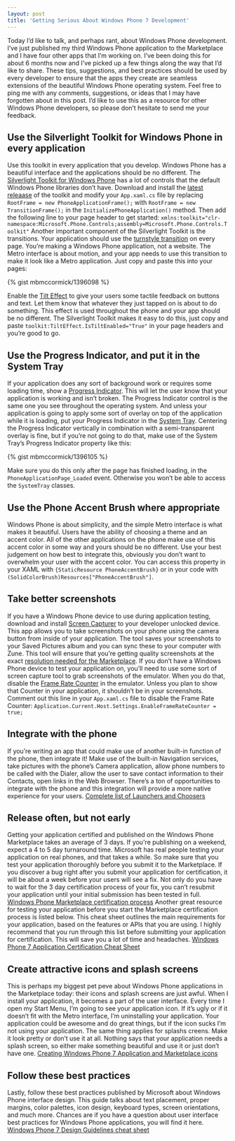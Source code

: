 ```yaml
---
layout: post
title: 'Getting Serious About Windows Phone 7 Development'
---
```


Today I’d like to talk, and perhaps rant, about Windows Phone development. I’ve just published my third Windows Phone application to the Marketplace and I have four other apps that I’m working on. I’ve been doing this for about 6 months now and I’ve picked up a few things along the way that I’d like to share. These tips, suggestions, and best practices should be used by every developer to ensure that the apps they create are seamless extensions of the beautiful Windows Phone operating system. Feel free to ping me with any comments, suggestions, or ideas that I may have forgotten about in this post. I’d like to use this as a resource for other Windows Phone developers, so please don’t hesitate to send me your feedback.

## Use the Silverlight Toolkit for Windows Phone in every application

Use this toolkit in every application that you develop. Windows Phone has a beautiful interface and the applications should be no different. The [Silverlight Toolkit for Windows Phone](http://silverlight.codeplex.com/) has a lot of controls that the default Windows Phone libraries don’t have. Download and install the [latest releaase](http://silverlight.codeplex.com/releases) of the toolkit and modify your `App.xaml.cs` file by replacing `RootFrame = new PhoneApplicationFrame();` with `RootFrame = new TransitionFrame();` in the `InitializePhoneApplication()` method. Then add the following line to your page header to get started: `xmlns:toolkit="clr-namespace:Microsoft.Phone.Controls;assembly=Microsoft.Phone.Controls.Toolkit"` Another important component of the Silverlight Toolkit is the transitions. Your application should use the [turnstyle transition](http://worldwidecode.wordpress.com/2011/08/05/page-transitions-in-windows-phone-7-part-2/) on every page. You’re making a Windows Phone application, not a website. The Metro interface is about motion, and your app needs to use this transition to make it look like a Metro application. Just copy and paste this into your pages:

{% gist mbmccormick/1396098 %}

Enable the [Tilt Effect](http://msdn.microsoft.com/en-us/library/ff941094(v=vs.92).aspx) to give your users some tactile feedback on buttons and text. Let them know that whatever they just tapped on is about to do something. This effect is used throughout the phone and your app should be no different. The Silverlight Toolkit makes it easy to do this, just copy and paste `toolkit:TiltEffect.IsTiltEnabled="True"` in your page headers and you’re good to go.

## Use the Progress Indicator, and put it in the System Tray

If your application does any sort of background work or requires some loading time, show a [Progress Indicator](http://msdn.microsoft.com/en-us/library/microsoft.phone.shell.progressindicator(v=vs.92).aspx). This will let the user know that your application is working and isn’t broken. The Progress Indicator control is the same one you see throughout the operating system. And unless your application is going to apply some sort of overlay on top of the application while it is loading, put your Progress Indicator in the [System Tray](http://msdn.microsoft.com/en-us/library/microsoft.phone.shell.systemtray(v=vs.92).aspx). Centering the Progress Indicator vertically in combination with a semi-transparent overlay is fine, but if you’re not going to do that, make use of the System Tray’s Progress Indicator property like this:

{% gist mbmccormick/1396105 %}

Make sure you do this only after the page has finished loading, in the `PhoneApplicationPage_Loaded` event. Otherwise you won’t be able to access the `SystemTray` classes.

## Use the Phone Accent Brush where appropriate

Windows Phone is about simplicity, and the simple Metro interface is what makes it beautiful. Users have the ability of choosing a theme and an accent color. All of the other applications on the phone make use of this accent color in some way and yours should be no different. Use your best judgement on how best to integrate this, obviously you don’t want to overwhelm your user with the accent color. You can access this property in your XAML with `{StaticResource PhoneAccentBrush}` or in your code with `(SolidColorBrush)Resources["PhoneAccentBrush"]`.

## Take better screenshots

If you have a Windows Phone device to use during application testing, download and install [Screen Capturer](http://forum.xda-developers.com/showthread.php?t=1316199) to your developer unlocked device. This app allows you to take screenshots on your phone using the camera button from inside of your application. The tool saves your screenshots to your Saved Pictures album and you can sync these to your computer with Zune. This tool will ensure that you’re getting quality screenshots at the exact [resolution needed for the Marketplace](http://msdn.microsoft.com/en-us/library/hh184844(v=vs.92).aspx). If you don’t have a Windows Phone device to test your application on, you’ll need to use some sort of screen capture tool to grab screenshots of the emulator. When you do that, disable the [Frame Rate Counter](http://msdn.microsoft.com/en-us/library/gg588380(v=vs.92).aspx) in the emulator. Unless you plan to show that Counter in your application, it shouldn’t be in your screenshots. Comment out this line in your `App.xaml.cs` file to disable the Frame Rate Counter: `Application.Current.Host.Settings.EnableFrameRateCounter = true;`

## Integrate with the phone

If you’re writing an app that could make use of another built-in function of the phone, then integrate it! Make use of the built-in Navigation services, take pictures with the phone’s Camera application, allow phone numbers to be called with the Dialer, allow the user to save contact information to their Contacts, open links in the Web Browser. There’s a ton of opportunities to integrate with the phone and this integration will provide a more native experience for your users. [Complete list of Launchers and Choosers](http://msdn.microsoft.com/en-us/library/microsoft.phone.tasks(v=vs.92).aspx)

## Release often, but not early

Getting your application certified and published on the Windows Phone Marketplace takes an average of 3 days. If you're publishing on a weekend, expect a 4 to 5 day turnaround time. Microsoft has real people testing your application on real phones, and that takes a while. So make sure that you test your application thoroughly before you submit it to the Marketplace. If you discover a bug right after you submit your application for certification, it will be about a week before your users will see a fix. Not only do you have to wait for the 3 day certification process of your fix, you can’t resubmit your application until your initial submission has been tested in full. [Windows Phone Marketplace certification process](http://msdn.microsoft.com/en-us/library/hh202928(v=vs.92).aspx) Another great resource for testing your application before you start the Marketplace certification process is listed below. This cheat sheet outlines the main requirements for your application, based on the features or APIs that you are using. I highly recommend that you run through this list before submitting your application for certification. This will save you a lot of time and headaches. [Windows Phone 7 Application Certification Cheat Sheet](http://www.silverlightshow.net/items/Windows-Phone-7-Application-Certification-Cheat-Sheet.aspx)

## Create attractive icons and splash screens

This is perhaps my biggest pet peve about Windows Phone applications in the Marketplace today: their icons and splash screens are just awful. When I install your application, it becomes a part of the user interface. Every time I open my Start Menu, I’m going to see your application icon. If it’s ugly or if it doesn’t fit with the Metro interface, I’m uninstalling your application. Your application could be awesome and do great things, but if the icon sucks I’m not using your application. The same thing applies for splashs creens. Make it look pretty or don’t use it at all. Nothing says that your application needs a splash screen, so either make something beautiful and use it or just don’t have one. [Creating Windows Phone 7 Application and Marketplace icons](http://expression.microsoft.com/en-us/gg317447)

## Follow these best practices

Lastly, follow these best practices published by Microsoft about Windows Phone interface design. This guide talks about text placement, proper margins, color palettes, icon design, keyboard types, screen orientations, and much more. Chances are if you have a question about user interface best practices for Windows Phone applications, you will find it here. [Windows Phone 7 Design Guidelines cheat sheet](http://blogs.msdn.com/b/silverlight_sdk/archive/2011/01/07/windows-phone-7-design-guidelines-cheat-sheet.aspx)
